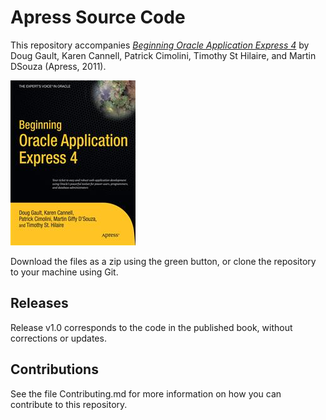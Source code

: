 # Apress Source Code

This repository accompanies [*Beginning Oracle Application Express 4*](http://www.apress.com/9781430231479) by Doug Gault, Karen Cannell, Patrick Cimolini, Timothy St Hilaire, and Martin DSouza (Apress, 2011).

![Cover image](9781430231479.jpg)

Download the files as a zip using the green button, or clone the repository to your machine using Git.

## Releases

Release v1.0 corresponds to the code in the published book, without corrections or updates.

## Contributions

See the file Contributing.md for more information on how you can contribute to this repository.
